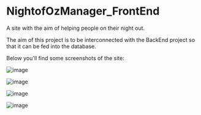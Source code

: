 # NightofOzManager_FrontEnd
A site with the aim of helping people on their night out.

The aim of this project is to be interconnected with the BackEnd project so that it can be fed into the database.

Below you'll find some screenshots of the site:


![image](https://github.com/user-attachments/assets/0c33eb52-5a4c-4117-9524-404c26d0adc4)

![image](https://github.com/user-attachments/assets/9272395c-3aa6-41eb-9c76-7cf7d4255f51)

![image](https://github.com/user-attachments/assets/5c1b7adf-d457-4463-a43a-929668ff1eaf)

![image](https://github.com/user-attachments/assets/b1b83e69-bc86-4d5d-a604-d773d97e3f2d)
